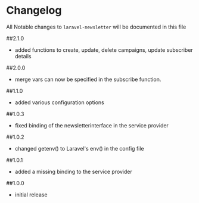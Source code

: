 # Changelog

All Notable changes to `laravel-newsletter` will be documented in this file

##2.1.0
- added functions to create, update, delete campaigns, update subscriber details

##2.0.0
- merge vars can now be specified in the subscribe function.

##1.1.0
- added various configuration options

##1.0.3
- fixed binding of the newsletterinterface in the service provider

##1.0.2
- changed getenv() to Laravel's env() in the config file

##1.0.1
- added a missing binding to the service provider

##1.0.0

- initial release

